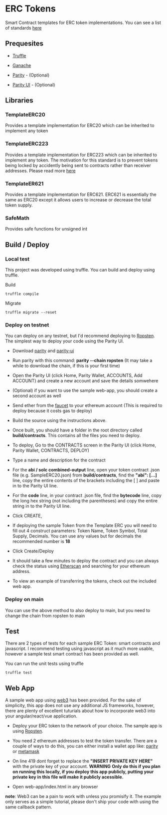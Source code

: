 # ERC Tokens

Smart Contract templates for ERC token implementations.  You can see a list of standards [here](https://medium.freecodecamp.org/lets-talk-about-the-ethereum-token-standards-you-need-to-know-8af9fcb7e54b)

## Prequesites

* [Truffle](http://truffleframework.com/)

* [Ganache](http://truffleframework.com/ganache/)

* [Parity](https://www.parity.io/) - (Optional)

* [Parity UI](https://github.com/paritytech/parity-ui/) - (Optional)

## Libraries

### TemplateERC20

Provides a template implementation for ERC20 which can be inherited to implement any token

### TemplateERC223

Provides a template implementation for ERC223 which can be inherited to implement any token.  The motivation for this
standard is to prevent tokens being locked by accidently being sent to contracts rather than receiver addresses.  Please
read more [here](https://github.com/Dexaran/ERC223-token-standard/tree/Recommended)

### TemplateER621

Provides a template implementation for ERC621.  ERC621 is essentially the same as ERC20 except it allows users to increase or decrease the total
token supply.

### SafeMath

Provides safe functions for unsigned int

## Build / Deploy

### Local test

This project was developed using truffle.  You can build and deploy using truffle.

Build

```
truffle compile
```

Migrate
```
truffle migrate --reset
```

### Deploy on testnet

You can deploy on any testnet, but I'd recommend deploying to [Ropsten](https://ropsten.etherscan.io/).  The simplest way to deploy your code using the Parity UI.

* Download [parity](https://www.parity.io/) and [parity-ui](https://github.com/paritytech/parity-ui)

* Run parity with this command: **parity --chain ropsten** (It may take a while to download the chain, if this is your first time)

* Open the Parity UI (click Home, Parity Wallet, ACCOUNTS, Add ACCOUNT) and create a new account and save the details somwehere

* (Optional) if you want to use the sample web-app, you should create a second account as well

* Send ether from the [faucet](http://faucet.ropsten.be:3001/) to your ethereum account (This is required to deploy because it costs gas to deploy)

* Build the source using the instructions above.

* Once built, you should have a folder in the root directory called **build/contracts**.  This contains all the files you need to deploy.

* To deploy, Go to the CONTRACTS screen in the Parity UI (click Home, Parity Wallet, CONTRACTS, DEPLOY)

* Type a name and description for the contract

* For the **abi / solc combined-output** line, open your token contract .json file (e.g. SampleERC20.json) from **build/contracts**, find the **"abi": [...]** line, copy the entire contents of the brackets including the [ ] and paste in to the Parity UI line.

* For the **code** line, in your contract .json file, find the **bytecode** line, copy the long hex string (not including the parentheses) and copy the entire string in to the Parity UI line.

* Click CREATE,

* If deploying the sample Token from the Template ERC you will need to fill out 4 construct parameters: Token Name, Token Symbol, Total Supply, Decimals.  You can use any values but for decimals the recommended number is **18**

* Click Create/Deploy

* It should take a few minutes to deploy the contract and you can always check the status using [Etherscan](https://ropsten.etherscan.io/) and searching for your ethereum address.

* To view an example of transferring the tokens, check out the included web app.

### Deploy on main

You can use the above method to also deploy to main, but you need to change the chain from ropsten to main

## Test

There are 2 types of tests for each sample ERC Token: smart contracts and javascript.  I recommend testing using javascript as it much more usable, however a sample test
smart contract has been provided as well.

You can run the unit tests using truffle

```
truffle test
```


## Web App

A sample web app using [web3](https://github.com/ethereum/web3.js/) has been provided.  For the sake of simplicity, this app does not use any additional JS frameworks, however,
there are plenty of excellent tuturials about how to incorporate web3 into your angular/react/vue application.

* Deploy your ERC token to the network of your choice.  The sample app is using [Ropsten](https://ropsten.etherscan.io/).

* You need 2 ethereum addresses to test the token transfer.  There are a couple of ways to do this, you can either install a wallet app like: [parity](https://www.parity.io/) or [metamask](https://metamask.io/)

* On line 419 dont forget to replace the **"INSERT PRIVATE KEY HERE"** with the private key of your account.
**WARNING** **Only do this if you plan on running this locally, if you deploy this app publicly, putting your private key in this file will make it publicly acessible.**

* Open web-app/index.html in any browser

**note**: Web3 can be a pain to work with unless you promisify it.  The example only serves as a simple tutorial, please
don't ship your code with using the same callback pattern.

